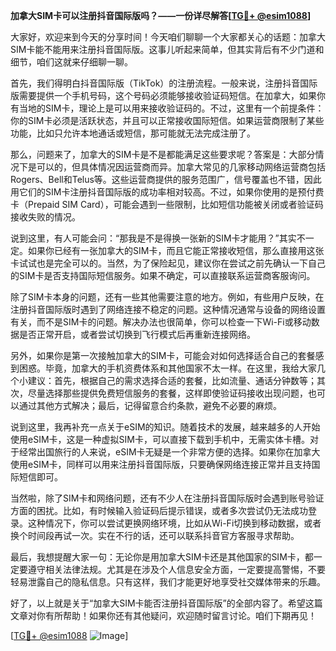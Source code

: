 **加拿大SIM卡可以注册抖音国际版吗？——一份详尽解答[[TG💪+ @esim1088](https://t.me/s/esim1088)]**

大家好，欢迎来到今天的分享时间！今天咱们聊聊一个大家都关心的话题：加拿大SIM卡能不能用来注册抖音国际版。这事儿听起来简单，但其实背后有不少门道和细节，咱们这就来仔细聊一聊。

首先，我们得明白抖音国际版（TikTok）的注册流程。一般来说，注册抖音国际版需要提供一个手机号码，这个号码必须能够接收验证码短信。在加拿大，如果你有当地的SIM卡，理论上是可以用来接收验证码的。不过，这里有一个前提条件：你的SIM卡必须是活跃状态，并且可以正常接收国际短信。如果运营商限制了某些功能，比如只允许本地通话或短信，那可能就无法完成注册了。

那么，问题来了，加拿大的SIM卡是不是都能满足这些要求呢？答案是：大部分情况下是可以的，但具体情况因运营商而异。加拿大常见的几家移动网络运营商包括Rogers、Bell和Telus等。这些运营商提供的服务范围广，信号覆盖也不错，因此用它们的SIM卡注册抖音国际版的成功率相对较高。不过，如果你使用的是预付费卡（Prepaid SIM Card），可能会遇到一些限制，比如短信功能被关闭或者验证码接收失败的情况。

说到这里，有人可能会问：“那我是不是得换一张新的SIM卡才能用？”其实不一定。如果你已经有一张加拿大的SIM卡，而且它能正常接收短信，那么直接用这张卡试试也是完全可以的。当然，为了保险起见，建议你在尝试之前先确认一下自己的SIM卡是否支持国际短信服务。如果不确定，可以直接联系运营商客服询问。

除了SIM卡本身的问题，还有一些其他需要注意的地方。例如，有些用户反映，在注册抖音国际版时遇到了网络连接不稳定的问题。这种情况通常与设备的网络设置有关，而不是SIM卡的问题。解决办法也很简单，你可以检查一下Wi-Fi或移动数据是否正常开启，或者尝试切换到飞行模式后再重新连接网络。

另外，如果你是第一次接触加拿大的SIM卡，可能会对如何选择适合自己的套餐感到困惑。毕竟，加拿大的手机资费体系和其他国家不太一样。在这里，我给大家几个小建议：首先，根据自己的需求选择合适的套餐，比如流量、通话分钟数等；其次，尽量选择那些提供免费短信服务的套餐，这样即使验证码接收出现问题，也可以通过其他方式解决；最后，记得留意合约条款，避免不必要的麻烦。

说到这里，我再补充一点关于eSIM的知识。随着技术的发展，越来越多的人开始使用eSIM卡，这是一种虚拟SIM卡，可以直接下载到手机中，无需实体卡槽。对于经常出国旅行的人来说，eSIM卡无疑是一个非常方便的选择。如果你在加拿大使用eSIM卡，同样可以用来注册抖音国际版，只要确保网络连接正常并且支持国际短信即可。

当然啦，除了SIM卡和网络问题，还有不少人在注册抖音国际版时会遇到账号验证方面的困扰。比如，有时候输入验证码后提示错误，或者多次尝试仍无法成功登录。这种情况下，你可以尝试更换网络环境，比如从Wi-Fi切换到移动数据，或者换个时间段再试一次。实在不行的话，还可以联系抖音官方客服寻求帮助。

最后，我想提醒大家一句：无论你是用加拿大SIM卡还是其他国家的SIM卡，都一定要遵守相关法律法规。尤其是在涉及个人信息安全方面，一定要提高警惕，不要轻易泄露自己的隐私信息。只有这样，我们才能更好地享受社交媒体带来的乐趣。

好了，以上就是关于“加拿大SIM卡能否注册抖音国际版”的全部内容了。希望这篇文章对你有所帮助！如果你还有其他疑问，欢迎随时留言讨论。咱们下期再见！

[[TG💪+ @esim1088](https://t.me/s/esim1088) ![Image](https://i.postimg.cc/4NQfJmqS/Snipaste-2025-05-13-00-14-12.png)]